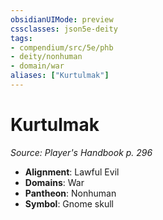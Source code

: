 ```yaml
---
obsidianUIMode: preview
cssclasses: json5e-deity
tags:
- compendium/src/5e/phb
- deity/nonhuman
- domain/war
aliases: ["Kurtulmak"]
---
```

# Kurtulmak
*Source: Player's Handbook p. 296* 

- **Alignment**: Lawful Evil
- **Domains**: War
- **Pantheon**: Nonhuman
- **Symbol**: Gnome skull